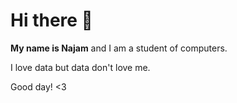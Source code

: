 # Hi there 👋

**My name is Najam** and I am a student of computers.

I love data but data don't love me.

Good day! <3
